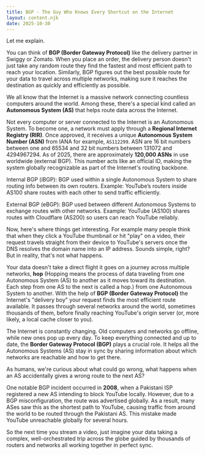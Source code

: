 ```yaml
---
title: BGP - The Guy Who Knows Every Shortcut on the Internet
layout: content.njk
date: 2025-10-30
---
```


Let me explain.

You can think of **BGP (Border Gateway Protocol)** like the delivery partner in Swiggy or Zomato. When you place an order, the delivery person doesn't just take any random route they find the fastest and most efficient path to reach your location. Similarly, BGP figures out the best possible route for your data to travel across multiple networks, making sure it reaches the destination as quickly and efficiently as possible.

We all know that the Internet is a massive network connecting countless computers around the world. Among these, there's a special kind called an **Autonomous System (AS)** that helps route data across the Internet.

Not every computer or server connected to the Internet is an Autonomous System. To become one, a network must apply through a **Regional Internet Registry (RIR)**. Once approved, it receives a unique **Autonomous System Number (ASN)** from IANA for example, `AS112299`. ASN are 16 bit numbers between one and 65534 and 32 bit numbers between 131072 and 4294967294. As of 2025, there are approximately **120,000 ASNs** in use worldwide (external BGP). This number acts like an official ID, making the system globally recognizable as part of the Internet's routing backbone.

Internal BGP (iBGP): BGP used within a single Autonomous System to share routing info between its own routers.
Example: YouTube’s routers inside AS100 share routes with each other to send traffic efficiently.

External BGP (eBGP): BGP used between different Autonomous Systems to exchange routes with other networks.
Example: YouTube (AS100) shares routes with Cloudflare (AS200) so users can reach YouTube reliably.

Now, here's where things get interesting. For example many people think that when they click a YouTube thumbnail or hit "play" on a video, their request travels straight from their device to YouTube's servers once the DNS resolves the domain name into an IP address. Sounds simple, right? But in reality, that's not what happens.

Your data doesn't take a direct flight it goes on a journey across multiple networks, **hop** (Hopping means the process of data traveling from one Autonomous System (AS) to another as it moves toward its destination. Each step from one AS to the next is called a hop.) from one Autonomous System to another. With the help of **BGP (Border Gateway Protocol)** the Internet's "delivery boy" your request finds the most efficient route available. It passes through several networks around the world, sometimes thousands of them, before finally reaching YouTube's origin server (or, more likely, a local cache closer to you).

The Internet is constantly changing. Old computers and networks go offline, while new ones pop up every day. To keep everything connected and up to date, the **Border Gateway Protocol (BGP)** plays a crucial role. It helps all the Autonomous Systems (AS) stay in sync by sharing information about which networks are reachable and how to get there.

As humans, we're curious about what could go wrong, what happens when an AS accidentally gives a wrong route to the next AS?

One notable BGP incident occurred in **2008**, when a Pakistani ISP registered a new AS intending to block YouTube locally. However, due to a BGP misconfiguration, the route was advertised globally. As a result, many ASes saw this as the shortest path to YouTube, causing traffic from around the world to be routed through the Pakistani AS. This mistake made YouTube unreachable globally for several hours.


So the next time you stream a video, just imagine your data taking a complex, well-orchestrated trip across the globe guided by thousands of routers and networks all working together in perfect sync.
